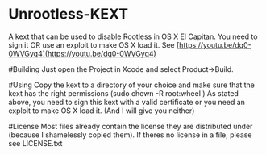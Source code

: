 # Unrootless-KEXT
A kext that can be used to disable Rootless in OS X El Capitan. You need to sign it OR use an exploit to make OS X load it.
See [https://youtu.be/dq0-0WVGyq4](https://youtu.be/dq0-0WVGyq4)

#Building
Just open the Project in Xcode and select Product->Build.

#Using
Copy the kext to a directory of your choice and make sure that the kext has the right permissions (sudo chown -R root:wheel <path to kext>)
As stated above, you need to sign this kext with a valid certificate or you need an exploit to make OS X load it. (And I will give you neither)

#License
Most files already contain the license they are distributed under (because I shamelessly copied them). If theres no license in a file, please see LICENSE.txt
